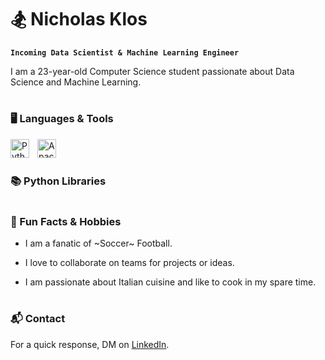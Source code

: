 # 🏂 Nicholas Klos

**`Incoming Data Scientist & Machine Learning Engineer`**


I am a 23-year-old Computer Science student passionate about Data Science and Machine Learning.

#

### 🖥️ Languages & Tools


<img align="left" alt="Python" width="30px" style="padding-right:10px;" src='https://cdn.jsdelivr.net/gh/devicons/devicon@latest/icons/python/python-original.svg'>
<img align="left" alt="Apache Spark" width="30px" style="padding-right:10px;" src='https://cdn.jsdelivr.net/gh/devicons/devicon@latest/icons/apachespark/apachespark-original-wordmark.svg>
<img align="left" alt="C++" width="30px" style="padding-right:10px;" src="https://cdn.jsdelivr.net/gh/devicons/devicon/icons/cplusplus/cplusplus-line.svg" />
<img align="left" alt="HTML" width="30px" style="padding-right:10px;" src="https://cdn.jsdelivr.net/gh/devicons/devicon/icons/html5/html5-plain.svg" />
<img align="left" alt="CSS" width="30px" style="padding-right:10px;" src="https://cdn.jsdelivr.net/gh/devicons/devicon/icons/css3/css3-plain.svg" />
<img align="left" alt="JavaScript" width="30px" style="padding-right:10px;" src="https://cdn.jsdelivr.net/gh/devicons/devicon/icons/javascript/javascript-plain.svg" />
<img align="left" alt="Java" width="30px" style="padding-right:10px;" src="https://cdn.jsdelivr.net/gh/devicons/devicon/icons/java/java-original.svg"/>
<img align="left" alt="Linux" width="30px" style="padding-right:10px;" src="https://cdn.jsdelivr.net/gh/devicons/devicon/icons/linux/linux-original.svg" />
<img align="left" alt="Git" width="30px" style="padding-right:10px;" src="https://cdn.jsdelivr.net/gh/devicons/devicon/icons/git/git-original.svg" />
<img align="left" alt="GitHub" width="30px" style="padding-right:10px;" src="https://cdn.jsdelivr.net/gh/devicons/devicon/icons/github/github-original.svg" />
<img align="left" alt="Python" width="30px" style="padding-right:10px;" src='https://cdn.jsdelivr.net/gh/devicons/devicon@latest/icons/vscode/vscode-original.svg'>
<br />

#

### 📚 Python Libraries


#

### 🚀 Fun Facts & Hobbies

- I am a fanatic of ~Soccer~ Football.
* I love to collaborate on teams for projects or ideas.
+ I am passionate about Italian cuisine and like to cook in my spare time.

#

### 📬 Contact

For a quick response, DM on [LinkedIn](https://www.linkedin.com/in/nicholas-klos-16438422b/).


<!--
**nickklos10/nickklos10** is a ✨ _special_ ✨ repository because its `README.md` (this file) appears on your GitHub profile.

Here are some ideas to get you started:

- 🔭 I’m currently working on ...
- 🌱 I’m currently learning ...
- 👯 I’m looking to collaborate on ...
- 🤔 I’m looking for help with ...
- 💬 Ask me about ...
- 📫 How to reach me: ...
- 😄 Pronouns: ...
- ⚡ Fun fact: ...
-->
